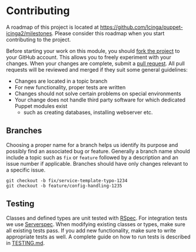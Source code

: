 # Contributing
A roadmap of this project is located at https://github.com/Icinga/puppet-icinga2/milestones. Please consider
this roadmap when you start contributing to the project.

Before starting your work on this module, you should [fork the project] to your GitHub account. This allows you to
freely experiment with your changes. When your changes are complete, submit a [pull request]. All pull requests will be
reviewed and merged if they suit some general guidelines:

* Changes are located in a topic branch
* For new functionality, proper tests are written
* Changes should not solve certain problems on special environments
* Your change does not handle third party software for which dedicated Puppet modules exist
  * such as creating databases, installing webserver etc.

## Branches
Choosing a proper name for a branch helps us identify its purpose and possibly find an associated bug or feature.
Generally a branch name should include a topic such as `fix` or `feature` followed by a description and an issue number
if applicable. Branches should have only changes relevant to a specific issue.

```
git checkout -b fix/service-template-typo-1234
git checkout -b feature/config-handling-1235
```

## Testing
Classes and defined types are unit tested with [RSpec]. For integration tests we use [Serverspec]. When modifying
existing classes or types, make sure all existing tests pass. If you add new functionality, make sure to write appropriate
tests as well. A complete guide on how to run tests is described in [TESTING.md].


[fork the project]: https://help.github.com/articles/fork-a-repo/
[pull request]: https://help.github.com/articles/using-pull-requests/
[RSpec]: http://rspec-puppet.com/
[Serverspec]: http://serverspec.org/
[TESTING.md]: TESTING.md
